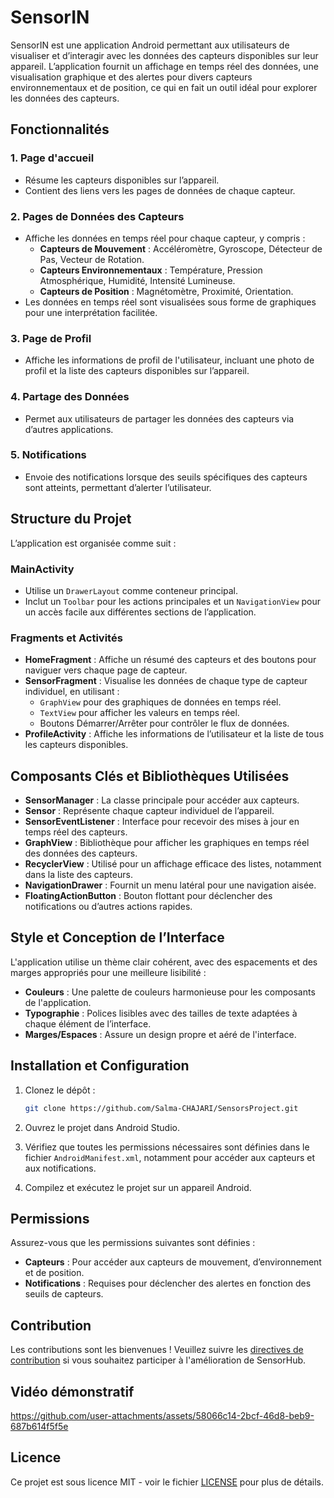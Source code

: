 # SensorIN

SensorIN est une application Android permettant aux utilisateurs de visualiser et d’interagir avec les données des capteurs disponibles sur leur appareil. L’application fournit un affichage en temps réel des données, une visualisation graphique et des alertes pour divers capteurs environnementaux et de position, ce qui en fait un outil idéal pour explorer les données des capteurs.

## Fonctionnalités

### 1. Page d'accueil
- Résume les capteurs disponibles sur l’appareil.
- Contient des liens vers les pages de données de chaque capteur.

### 2. Pages de Données des Capteurs
- Affiche les données en temps réel pour chaque capteur, y compris :
  - **Capteurs de Mouvement** : Accéléromètre, Gyroscope, Détecteur de Pas, Vecteur de Rotation.
  - **Capteurs Environnementaux** : Température, Pression Atmosphérique, Humidité, Intensité Lumineuse.
  - **Capteurs de Position** : Magnétomètre, Proximité, Orientation.
- Les données en temps réel sont visualisées sous forme de graphiques pour une interprétation facilitée.
  
### 3. Page de Profil
- Affiche les informations de profil de l'utilisateur, incluant une photo de profil et la liste des capteurs disponibles sur l’appareil.

### 4. Partage des Données
- Permet aux utilisateurs de partager les données des capteurs via d’autres applications.

### 5. Notifications
- Envoie des notifications lorsque des seuils spécifiques des capteurs sont atteints, permettant d’alerter l’utilisateur.

## Structure du Projet

L’application est organisée comme suit :

### MainActivity
- Utilise un `DrawerLayout` comme conteneur principal.
- Inclut un `Toolbar` pour les actions principales et un `NavigationView` pour un accès facile aux différentes sections de l’application.

### Fragments et Activités
- **HomeFragment** : Affiche un résumé des capteurs et des boutons pour naviguer vers chaque page de capteur.
- **SensorFragment** : Visualise les données de chaque type de capteur individuel, en utilisant :
  - `GraphView` pour des graphiques de données en temps réel.
  - `TextView` pour afficher les valeurs en temps réel.
  - Boutons Démarrer/Arrêter pour contrôler le flux de données.
- **ProfileActivity** : Affiche les informations de l’utilisateur et la liste de tous les capteurs disponibles.

## Composants Clés et Bibliothèques Utilisées

- **SensorManager** : La classe principale pour accéder aux capteurs.
- **Sensor** : Représente chaque capteur individuel de l’appareil.
- **SensorEventListener** : Interface pour recevoir des mises à jour en temps réel des capteurs.
- **GraphView** : Bibliothèque pour afficher les graphiques en temps réel des données des capteurs.
- **RecyclerView** : Utilisé pour un affichage efficace des listes, notamment dans la liste des capteurs.
- **NavigationDrawer** : Fournit un menu latéral pour une navigation aisée.
- **FloatingActionButton** : Bouton flottant pour déclencher des notifications ou d’autres actions rapides.

## Style et Conception de l’Interface

L'application utilise un thème clair cohérent, avec des espacements et des marges appropriés pour une meilleure lisibilité :
- **Couleurs** : Une palette de couleurs harmonieuse pour les composants de l'application.
- **Typographie** : Polices lisibles avec des tailles de texte adaptées à chaque élément de l’interface.
- **Marges/Espaces** : Assure un design propre et aéré de l'interface.

## Installation et Configuration

1. Clonez le dépôt :
   ```bash
   git clone https://github.com/Salma-CHAJARI/SensorsProject.git
   ```

2. Ouvrez le projet dans Android Studio.

3. Vérifiez que toutes les permissions nécessaires sont définies dans le fichier `AndroidManifest.xml`, notamment pour accéder aux capteurs et aux notifications.

4. Compilez et exécutez le projet sur un appareil Android.

## Permissions

Assurez-vous que les permissions suivantes sont définies :
- **Capteurs** : Pour accéder aux capteurs de mouvement, d’environnement et de position.
- **Notifications** : Requises pour déclencher des alertes en fonction des seuils de capteurs.

## Contribution

Les contributions sont les bienvenues ! Veuillez suivre les [directives de contribution](CONTRIBUTING.md) si vous souhaitez participer à l'amélioration de SensorHub.




## Vidéo démonstratif


https://github.com/user-attachments/assets/58066c14-2bcf-46d8-beb9-687b614f5f5e


## Licence

Ce projet est sous licence MIT - voir le fichier [LICENSE](LICENSE) pour plus de détails.

